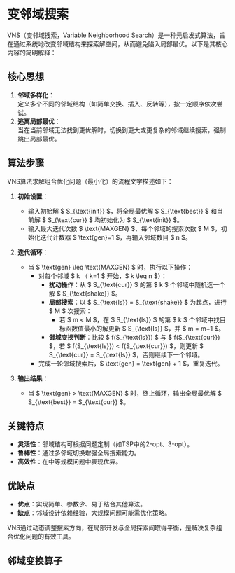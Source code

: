 # 变邻域搜索
VNS（变邻域搜索，Variable Neighborhood Search）是一种元启发式算法，旨在通过系统地改变邻域结构来探索解空间，从而避免陷入局部最优。以下是其核心内容的简明解释：


## **核心思想**
1. **邻域多样化**：  
   定义多个不同的邻域结构（如简单交换、插入、反转等），按一定顺序依次尝试。
2. **逃离局部最优**：  
   当在当前邻域无法找到更优解时，切换到更大或更复杂的邻域继续搜索，强制跳出局部最优。


## **算法步骤**
VNS算法求解组合优化问题（最小化）的流程文字描述如下：  

1. **初始设置**：  
   - 输入初始解 $ S_{\text{init}} $，将全局最优解 $ S_{\text{best}} $ 和当前解 $ S_{\text{cur}} $ 均初始化为 $ S_{\text{init}} $。  
   - 输入最大迭代次数 $ \text{MAXGEN} $、每个邻域的搜索次数 $ M $，初始化迭代计数器 $ \text{gen}=1 $，再输入邻域数目 $ n $。  

2. **迭代循环**：  
   - 当 $ \text{gen} \leq \text{MAXGEN} $ 时，执行以下操作：  
     - 对每个邻域 $ k $（$ k=1 $ 开始，$ k \leq n $）：  
       - **扰动操作**：从 $ S_{\text{cur}} $ 的第 $ k $ 个邻域中随机选一个解 $ S_{\text{shake}} $。  
       - **局部搜索**：以 $ S_{\text{ls}} = S_{\text{shake}} $ 为起点，进行 $ M $ 次搜索：  
         - 若 $ m < M $，在 $ S_{\text{ls}} $ 的第 $ k $ 个邻域中找目标函数值最小的解更新 $ S_{\text{ls}} $，并 $ m = m+1 $。  
       - **邻域变换判断**：比较 $ f(S_{\text{ls}}) $ 与 $ f(S_{\text{cur}}) $，若 $ f(S_{\text{ls}}) < f(S_{\text{cur}}) $，则更新 $ S_{\text{cur}} = S_{\text{ls}} $，否则继续下一个邻域。  
     - 完成一轮邻域搜索后，$ \text{gen} = \text{gen} + 1 $，重复迭代。  

3. **输出结果**：  
   - 当 $ \text{gen} > \text{MAXGEN} $ 时，终止循环，输出全局最优解 $ S_{\text{best}} = S_{\text{cur}} $。



## **关键特点**
- **灵活性**：邻域结构可根据问题定制（如TSP中的2-opt、3-opt）。  
- **鲁棒性**：通过多邻域切换增强全局搜索能力。  
- **高效性**：在中等规模问题中表现优异。


## **优缺点**
- **优点**：实现简单、参数少、易于结合其他算法。  
- **缺点**：邻域设计依赖经验，大规模问题可能需优化策略。

VNS通过动态调整搜索方向，在局部开发与全局探索间取得平衡，是解决复杂组合优化问题的有效工具。

## 邻域变换算子
